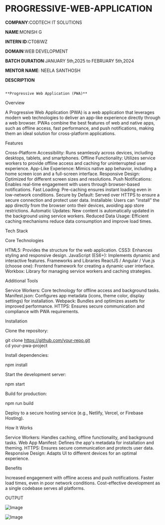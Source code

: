 # PROGRESSIVE-WEB-APPLICATION

**COMPANY**:CODTECH IT SOLUTIONS

**NAME**:MONISH G

**INTERN ID**:CT08IWZ

**DOMAIN**:WEB DEVELOPMENT

**BATCH DURATION**:JANUARY 5th,2025 to FEBRUARY 5th,2024

**MENTOR NAME**: NEELA SANTHOSH

**DESCRIPTION**

                                                                          **Progressive Web Application (PWA)**
                                                                          
Overview

A Progressive Web Application (PWA) is a web application that leverages modern web technologies to deliver an app-like experience directly through a web browser. PWAs combine the best features of web and native apps, such as offline access, fast performance, and push notifications, making them an ideal solution for cross-platform applications.

Features

Cross-Platform Accessibility: Runs seamlessly across devices, including desktops, tablets, and smartphones.
Offline Functionality: Utilizes service workers to provide offline access and caching for uninterrupted user experience.
App-Like Experience: Mimics native app behavior, including a home screen icon and a full-screen interface.
Responsive Design: Optimized for different screen sizes and resolutions.
Push Notifications: Enables real-time engagement with users through browser-based notifications.
Fast Loading: Pre-caching ensures instant loading even in low-network conditions.
Secure by Default: Served over HTTPS to ensure a secure connection and protect user data.
Installable: Users can "install" the app directly from the browser onto their devices, avoiding app store restrictions.
Automatic Updates: New content is automatically updated in the background using service workers.
Reduced Data Usage: Efficient caching mechanisms reduce data consumption and improve load times.


Tech Stack

Core Technologies

HTML5: Provides the structure for the web application.
CSS3: Enhances styling and responsive design.
JavaScript (ES6+): Implements dynamic and interactive features.
Frameworks and Libraries
ReactJS / Angular / Vue.js (choose one): Frontend framework for creating a dynamic user interface.
Workbox: Library for managing service workers and caching strategies.

Additional Tools

Service Workers: Core technology for offline access and background tasks.
Manifest.json: Configures app metadata (icons, theme color, display settings) for installation.
Webpack: Bundles and optimizes assets for improved performance.
HTTPS: Ensures secure communication and compliance with PWA requirements.


Installation

Clone the repository:

git clone https://github.com/your-repo.git  
cd your-pwa-project  

Install dependencies:

npm install  


Start the development server:

npm start  


Build for production:

npm run build  

Deploy to a secure hosting service (e.g., Netlify, Vercel, or Firebase Hosting).


How It Works

Service Workers: Handles caching, offline functionality, and background tasks.
Web App Manifest: Defines the app's metadata for installation and theming.
HTTPS: Ensures secure communication and protects user data.
Responsive Design: Adapts UI to different devices for an optimal experience.


Benefits

Increased engagement with offline access and push notifications.
Faster load times, even in poor network conditions.
Cost-effective development as a single codebase serves all platforms.

OUTPUT

![Image](https://github.com/user-attachments/assets/21cd4351-baf6-4e07-8073-a74195e5cb1d)

![Image](https://github.com/user-attachments/assets/a0daa218-a969-4a5c-823c-63dbe97984f6)

